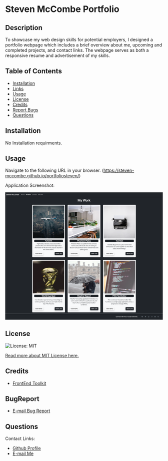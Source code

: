 # Steven McCombe Portfolio
## Description
To showcase my web design skills for potential employers, I designed a portfolio webpage which includes a brief overview about me, upcoming and completed projects, and contact links. The webpage serves as both a responsive resume and advertisement of my skills.
## Table of Contents
* [Installation](#installation)
* [Links](#Links)
* [Usage](#usage)
* [License](#license)
* [Credits](#credits)
* [Report Bugs](#bugreport)
* [Questions](#questions)

## Installation

No Installation requirments.


## Usage
Navigate to the following URL in your browser. 
(https://steven-mccombe.github.io/portfoliosteven/)



Application Screenshot:

[<img src="./src/components/assets/images/application.png">](https://steven-mccombe.github.io/portfoliosteven/)

## License 
  ![License: MIT](https://img.shields.io/badge/License-MIT-yellow.svg) 

  [Read more about MIT License here.](https://opensource.org/licenses/MIT)
  
  
## Credits
- [FrontEnd Toolkit](https://mdbootstrap.com/)
## BugReport
- [E-mail Bug Report](mailto:smccombe93@gmail.com)

## Questions
Contact Links:
- [Github Profile](https://github.com/STEVEN-MCCOMBE)
- [E-mail Me](mailto:smccombe93@gmail.com)



